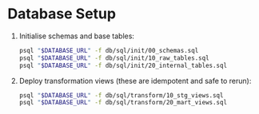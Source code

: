# Database Setup

1. Initialise schemas and base tables:
   ```bash
   psql "$DATABASE_URL" -f db/sql/init/00_schemas.sql
   psql "$DATABASE_URL" -f db/sql/init/10_raw_tables.sql
   psql "$DATABASE_URL" -f db/sql/init/20_internal_tables.sql
   ```
2. Deploy transformation views (these are idempotent and safe to rerun):
   ```bash
   psql "$DATABASE_URL" -f db/sql/transform/10_stg_views.sql
   psql "$DATABASE_URL" -f db/sql/transform/20_mart_views.sql
   ```
